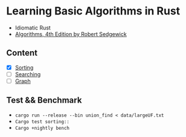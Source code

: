# Learning Basic Algorithms in Rust
- Idiomatic Rust
- [Algorithms, 4th Edition by Robert Sedgewick](https://algs4.cs.princeton.edu/)

## Content
  - [x] [Sorting](./src/sorting/README.md)
  - [ ] [Searching](./src/searching/README.md)
  - [ ] [Graph](./src/graph/README.md)

## Test && Benchmark
 - `cargo run --release --bin union_find < data/largeUF.txt`
 - `Cargo test sorting::`
 - `Cargo +nightly bench`
